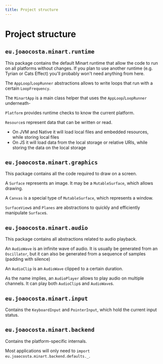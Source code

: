 ```yaml
---
title: Project structure
---
```


# Project structure

## `eu.joaocosta.minart.runtime`

This package contains the default Minart runtime that allow the code to run on all platforms without changes.
If you plan to use another runtime (e.g. Tyrian or Cats Effect) you'll probably won't need anything from here.

The `AppLoop`/`LoopRunner` abstractions allows to write loops that run with a certain `LoopFrequency`.

The `MinartApp` is a main class helper that uses the `AppLoop`/`LoopRunner` underneath-

`Platform` provides runtime checks to know the current platform.

`Resource`s represent data that can be written or read.
- On JVM and Native it will load local files and embedded resources, while storing local files
- On JS it will load data from the local storage or relative URIs, while storing the data on the local storage

## `eu.joaocosta.minart.graphics`

This package contains all the code required to draw on a screen.

A `Surface` represents an image. It may be a `MutableSurface`, which allows drawing.

A `Canvas` is a special type of `MutableSurface`, which represents a window.

`SurfaceView`s and `Planes` are abstractions to quickly and efficiently manipulate `Surface`s.

## `eu.joaocosta.minart.audio`

This package contains all abstractions related to audio playback.

An `AudioWave` is an infinite wave of audio.
It is usually be generated from an `Oscillator`, but it can also be generated from a sequence of samples (padding with silence)

An `AudioClip` is an `AudioWave` clipped to a certain duration.

As the name implies, an `AudioPlayer` allows to play audio on multiple channels. It can play both `AudioClip`s and `AudioWave`s.

## `eu.joaocosta.minart.input`

Contains the `KeyboardInput` and `PointerInput`, which hold the current input status.

## `eu.joaocosta.minart.backend`

Contains the platform-specific internals.

Most applications will only need to `import eu.joaocosta.minart.backend.defaults._`.
